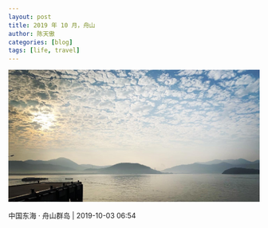 ```yaml
---
layout: post
title: 2019 年 10 月，舟山
author: 陈天傲
categories: [blog]
tags: [life, travel]
---
```


![舟山群岛](/assets/201910-zhoushan/zhoushan-islands.jpeg)

中国东海 · 舟山群岛 \| 2019-10-03 06:54
